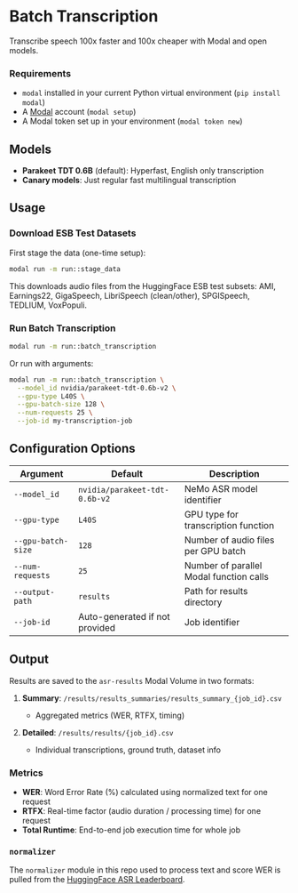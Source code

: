# Batch Transcription

Transcribe speech 100x faster and 100x cheaper with Modal and open models.

### Requirements

- `modal` installed in your current Python virtual environment (`pip install modal`)
- A [Modal](http://modal.com/) account (`modal setup`)
- A Modal token set up in your environment (`modal token new`)

## Models

- **Parakeet TDT 0.6B** (default): Hyperfast, English only transcription
- **Canary models**: Just regular fast multilingual transcription

## Usage

### Download ESB Test Datasets

First stage the data (one-time setup):

```bash
modal run -m run::stage_data
```

This downloads audio files from the HuggingFace ESB test subsets: AMI, Earnings22, GigaSpeech, LibriSpeech (clean/other), SPGISpeech, TEDLIUM, VoxPopuli.

### Run Batch Transcription

```bash
modal run -m run::batch_transcription
```

Or run with arguments:

```bash
modal run -m run::batch_transcription \
  --model_id nvidia/parakeet-tdt-0.6b-v2 \
  --gpu-type L40S \
  --gpu-batch-size 128 \
  --num-requests 25 \
  --job-id my-transcription-job
```

## Configuration Options

| Argument | Default | Description |
|----------|---------|-------------|
| `--model_id` | `nvidia/parakeet-tdt-0.6b-v2` | NeMo ASR model identifier |
| `--gpu-type` | `L40S` | GPU type for transcription function |
| `--gpu-batch-size` | `128` | Number of audio files per GPU batch |
| `--num-requests` | `25` | Number of parallel Modal function calls |
| `--output-path` | `results` | Path for results directory |
| `--job-id` | Auto-generated if not provided | Job identifier |

## Output

Results are saved to the `asr-results` Modal Volume in two formats:

1. **Summary**: `/results/results_summaries/results_summary_{job_id}.csv`
   - Aggregated metrics (WER, RTFX, timing)
   
2. **Detailed**: `/results/results/{job_id}.csv`
   - Individual transcriptions, ground truth, dataset info

### Metrics

- **WER**: Word Error Rate (%) calculated using normalized text for one request
- **RTFX**: Real-time factor (audio duration / processing time) for one request
- **Total Runtime**: End-to-end job execution time for whole job

### `normalizer`

The `normalizer` module in this repo used to process text and score WER is pulled from the [HuggingFace ASR Leaderboard](https://github.com/huggingface/open_asr_leaderboard/tree/main/normalizer).
